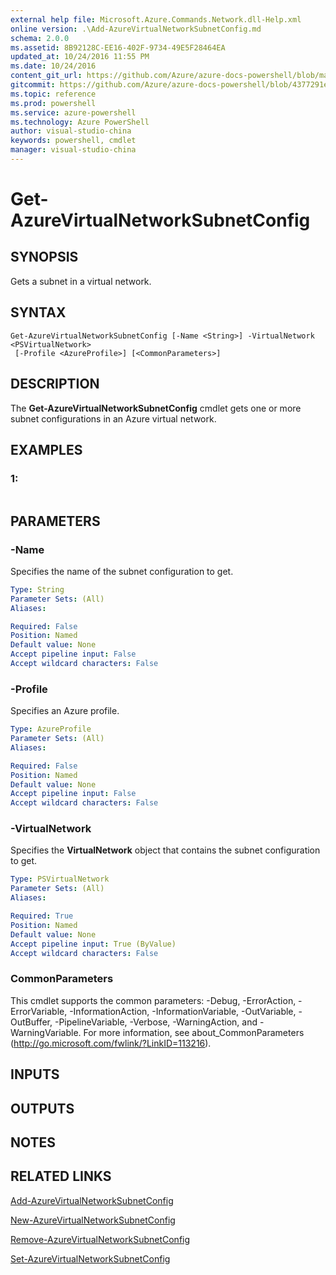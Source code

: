 ```yaml
---
external help file: Microsoft.Azure.Commands.Network.dll-Help.xml
online version: .\Add-AzureVirtualNetworkSubnetConfig.md
schema: 2.0.0
ms.assetid: 8B92128C-EE16-402F-9734-49E5F28464EA
updated_at: 10/24/2016 11:55 PM
ms.date: 10/24/2016
content_git_url: https://github.com/Azure/azure-docs-powershell/blob/master/azureps-cmdlets-docs/ResourceManager/AzureRM.Network/v0.9.8/Get-AzureVirtualNetworkSubnetConfig.md
gitcommit: https://github.com/Azure/azure-docs-powershell/blob/4377291ee360e58e2c1c5d644155daf6a0279055/azureps-cmdlets-docs/ResourceManager/AzureRM.Network/v0.9.8/Get-AzureVirtualNetworkSubnetConfig.md
ms.topic: reference
ms.prod: powershell
ms.service: azure-powershell
ms.technology: Azure PowerShell
author: visual-studio-china
keywords: powershell, cmdlet
manager: visual-studio-china
---
```


# Get-AzureVirtualNetworkSubnetConfig

## SYNOPSIS
Gets a subnet in a virtual network.

## SYNTAX

```
Get-AzureVirtualNetworkSubnetConfig [-Name <String>] -VirtualNetwork <PSVirtualNetwork>
 [-Profile <AzureProfile>] [<CommonParameters>]
```

## DESCRIPTION
The **Get-AzureVirtualNetworkSubnetConfig** cmdlet gets one or more subnet configurations in an Azure virtual network.

## EXAMPLES

### 1:
```

```

## PARAMETERS

### -Name
Specifies the name of the subnet configuration to get.

```yaml
Type: String
Parameter Sets: (All)
Aliases: 

Required: False
Position: Named
Default value: None
Accept pipeline input: False
Accept wildcard characters: False
```

### -Profile
Specifies an Azure profile.

```yaml
Type: AzureProfile
Parameter Sets: (All)
Aliases: 

Required: False
Position: Named
Default value: None
Accept pipeline input: False
Accept wildcard characters: False
```

### -VirtualNetwork
Specifies the **VirtualNetwork** object that contains the subnet configuration to get.

```yaml
Type: PSVirtualNetwork
Parameter Sets: (All)
Aliases: 

Required: True
Position: Named
Default value: None
Accept pipeline input: True (ByValue)
Accept wildcard characters: False
```

### CommonParameters
This cmdlet supports the common parameters: -Debug, -ErrorAction, -ErrorVariable, -InformationAction, -InformationVariable, -OutVariable, -OutBuffer, -PipelineVariable, -Verbose, -WarningAction, and -WarningVariable. For more information, see about_CommonParameters (http://go.microsoft.com/fwlink/?LinkID=113216).

## INPUTS

## OUTPUTS

## NOTES

## RELATED LINKS

[Add-AzureVirtualNetworkSubnetConfig](./Add-AzureVirtualNetworkSubnetConfig.md)

[New-AzureVirtualNetworkSubnetConfig](./New-AzureVirtualNetworkSubnetConfig.md)

[Remove-AzureVirtualNetworkSubnetConfig](./Remove-AzureVirtualNetworkSubnetConfig.md)

[Set-AzureVirtualNetworkSubnetConfig](./Set-AzureVirtualNetworkSubnetConfig.md)


